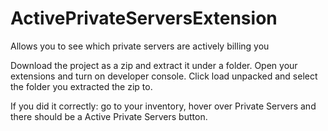 # ActivePrivateServersExtension

Allows you to see which private servers are actively billing you

Download the project as a zip and extract it under a folder.
Open your extensions and turn on developer console.
Click load unpacked and select the folder you extracted the zip to.

If you did it correctly: go to your inventory, hover over Private Servers and there should be a Active Private Servers button.
